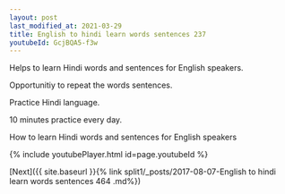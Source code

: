 ```yaml
---
layout: post
last_modified_at: 2021-03-29
title: English to hindi learn words sentences 237 
youtubeId: GcjBQA5-f3w
---
```

 
 
Helps to learn Hindi words and sentences for English speakers.

Opportunitiy to repeat the words sentences. 

Practice Hindi language. 
 
10 minutes practice every day. 
 
How to learn Hindi words and sentences for English speakers 
 
{% include youtubePlayer.html id=page.youtubeId %}
 
 
[Next]({{ site.baseurl }}{% link  split1/_posts/2017-08-07-English to hindi learn words sentences 464 .md%})
 
